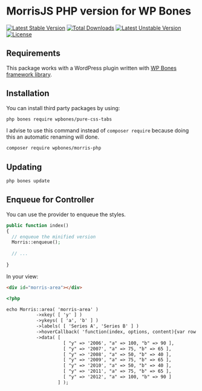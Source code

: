 # MorrisJS PHP version for WP Bones

[![Latest Stable Version](https://poser.pugx.org/wpbones/morris-php/v/stable)](https://packagist.org/packages/wpbones/morris-php)
[![Total Downloads](https://poser.pugx.org/wpbones/morris-php/downloads)](https://packagist.org/packages/wpbones/morris-php)
[![Latest Unstable Version](https://poser.pugx.org/wpbones/morris-php/v/unstable)](https://packagist.org/packages/wpbones/morris-php)
[![License](https://poser.pugx.org/wpbones/morris-php/license)](https://packagist.org/packages/wpbones/morris-php)

## Requirements

This package works with a WordPress plugin written with [WP Bones framework library](https://github.com/wpbones/WPBones).

## Installation

You can install third party packages by using:

```sh
php bones require wpbones/pure-css-tabs
```
   
I advise to use this command instead of `composer require` because doing this an automatic renaming will done.  

```sh
composer require wpbones/morris-php
```
    
## Updating

```sh    
php bones update
```

## Enqueue for Controller

You can use the provider to enqueue the styles.

```php
public function index()
{
  // enqueue the minified version
  Morris::enqueue();
  
  // ...
  
}
```

In your view:

```html
<div id="morris-area"></div>

<?php

echo Morris::area( 'morris-area' )
           ->xkey( [ 'y' ] )
           ->ykeys( [ 'a', 'b' ] )
           ->labels( [ 'Series A', 'Series B' ] )
           ->hoverCallback( 'function(index, options, content){var row = options.data[index];return "sin(" + row.x + ") = " + row.y;}' )
           ->data( [
                     [ "y" => '2006', "a" => 100, "b" => 90 ],
                     [ "y" => '2007', "a" => 75, "b" => 65 ],
                     [ "y" => '2008', "a" => 50, "b" => 40 ],
                     [ "y" => '2009', "a" => 75, "b" => 65 ],
                     [ "y" => '2010', "a" => 50, "b" => 40 ],
                     [ "y" => '2011', "a" => 75, "b" => 65 ],
                     [ "y" => '2012', "a" => 100, "b" => 90 ]
                   ] );
```
